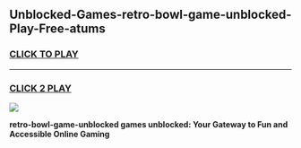 
## Unblocked-Games-retro-bowl-game-unblocked-Play-Free-atums
<h3>
<a href="https://premium76.site?title=retro-bowl-game-unblocked&ref=17A">CLICK TO PLAY</a></h3>
<hr>

<h3>
<a href="https://premium76.site?title=retro-bowl-game-unblocked&ref=17A">CLICK 2 PLAY</a>
  
</h3>

<a href="https://premium76.site?title=retro-bowl-game-unblocked&ref=17A"><img src="https://clearcache.store/games.png"></a>


**retro-bowl-game-unblocked games unblocked: Your Gateway to Fun and Accessible Online Gaming**
